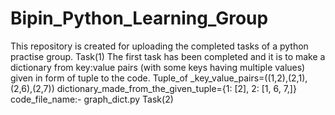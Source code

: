 # Bipin_Python_Learning_Group
This repository is created for uploading the completed tasks of a python practise group.
Task(1) 
The first task has been completed and it is to make a dictionary from key:value pairs (with some keys having multiple values) given in form of tuple to the code.
Tuple_of _key_value_pairs=((1,2),(2,1),(2,6),(2,7))
dictionary_made_from_the_given_tuple={1: [2], 2: [1, 6, 7,]}
code_file_name:- graph_dict.py
Task(2)

